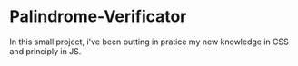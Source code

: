 # Palindrome-Verificator
In this small project, i've been putting in pratice my new knowledge in CSS and principly in JS.
